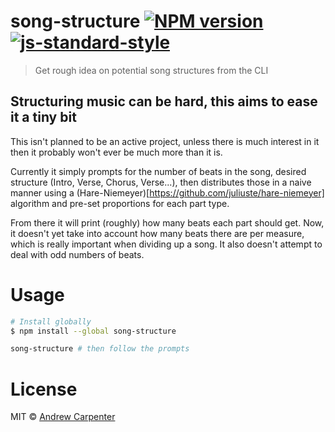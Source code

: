 # song-structure [![NPM version](https://badge.fury.io/js/song-structure.svg)](https://npmjs.org/package/song-structure)   [![js-standard-style](https://img.shields.io/badge/code%20style-standard-brightgreen.svg?style=flat)](https://github.com/feross/standard)   

> Get rough idea on potential song structures from the CLI

## Structuring music can be hard, this aims to ease it a tiny bit
This isn't planned to be an active project, unless there is much interest in it then it probably won't ever be much more than it is.

Currently it simply prompts for the number of beats in the song, desired structure (Intro, Verse, Chorus, Verse...), then distributes those in a naive manner using a (Hare-Niemeyer)[https://github.com/juliuste/hare-niemeyer] algorithm and pre-set proportions for each part type.

From there it will print (roughly) how many beats each part should get. Now, it doesn't yet take into account how many beats there are per measure, which is really important when dividing up a song. It also doesn't attempt to deal with odd numbers of beats.

# Usage
```sh
# Install globally
$ npm install --global song-structure
```

```sh
song-structure # then follow the prompts
```

# License

MIT © [Andrew Carpenter](https://github.com/doesdev)
